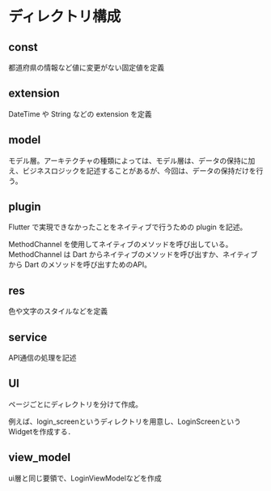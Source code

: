# ディレクトリ構成
## const
都道府県の情報など値に変更がない固定値を定義

## extension
DateTime や String などの extension を定義

## model
モデル層。アーキテクチャの種類によっては、モデル層は、データの保持に加え、ビジネスロジックを記述することがあるが、今回は、データの保持だけを行う。

## plugin
Flutter で実現できなかったことをネイティブで行うための plugin を記述。

MethodChannel を使用してネイティブのメソッドを呼び出している。MethodChannel は Dart からネイティブのメソッドを呼び出すか、ネイティブから Dart のメソッドを呼び出すためのAPI。

## res
色や文字のスタイルなどを定義

## service
API通信の処理を記述

## UI
ページごとにディレクトリを分けて作成。

例えば、login_screenというディレクトリを用意し、LoginScreenというWidgetを作成する．

## view_model
ui層と同じ要領で、LoginViewModelなどを作成